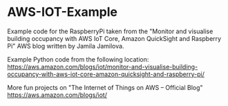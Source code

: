 # AWS-IOT-Example
Example code for the RaspberryPi taken from the "Monitor and visualise building occupancy with AWS IoT Core, Amazon QuickSight and Raspberry Pi" AWS blog written by Jamila Jamilova.


Example Python code from the following location:
https://aws.amazon.com/blogs/iot/monitor-and-visualise-building-occupancy-with-aws-iot-core-amazon-quicksight-and-raspberry-pi/

More fun projects on "The Internet of Things on AWS – Official Blog" https://aws.amazon.com/blogs/iot/
